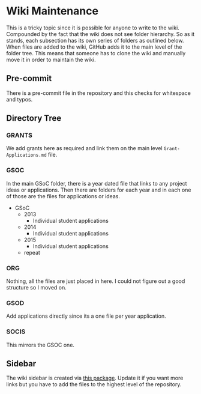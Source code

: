# Wiki Maintenance

This is a tricky topic since it is possible for anyone to write to the wiki.
Compounded by the fact that the wiki does not see folder hierarchy.
So as it stands, each subsection has its own series of folders as outlined below.
When files are added to the wiki, GitHub adds it to the main level of the folder tree.
This means that someone has to clone the wiki and manually move it in order to maintain the wiki.

## Pre-commit

There is a pre-commit file in the repository and this checks for whitespace and typos.

## Directory Tree

### GRANTS

We add grants here as required and link them on the main level `Grant-Applications.md` file.

### GSOC

In the main GSoC folder, there is a year dated file that links to any project ideas or applications.
Then there are folders for each year and in each one of those are the files for applications or ideas.

* GSoC
  * 2013
    * Individual student applications
  * 2014
    * Individual student applications
  * 2015
    * Individual student applications
  * repeat

### ORG

Nothing, all the files are just placed in here.
I could not figure out a good structure so I moved on.

### GSOD

Add applications directly since its a one file per year application.

### SOCIS

This mirrors the GSOC one.

## Sidebar

The wiki sidebar is created via [this package](https://github.com/adriantanasa/github-wiki-sidebar).
Update it if you want more links but you have to add the files to the highest level of the repository.
